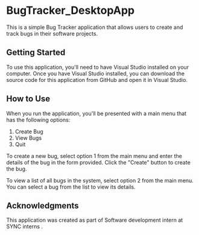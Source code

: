 # BugTracker_DesktopApp


This is a simple Bug Tracker application that allows users to create and track bugs in their software projects. 

## Getting Started

To use this application, you'll need to have Visual Studio installed on your computer. Once you have Visual Studio installed, you can download the source code for this application from GitHub and open it in Visual Studio.

## How to Use

When you run the application, you'll be presented with a main menu that has the following options:

1. Create Bug
2. View Bugs
3. Quit

To create a new bug, select option 1 from the main menu and enter the details of the bug in the form provided. Click the "Create" button to create the bug.

To view a list of all bugs in the system, select option 2 from the main menu. You can select a bug from the list to view its details.


## Acknowledgments

This application was created as part of Software development intern at SYNC interns . 

